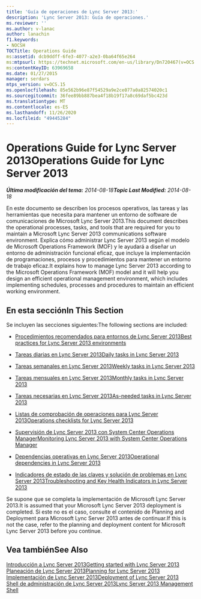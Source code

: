 ```yaml
---
title: 'Guía de operaciones de Lync Server 2013:'
description: 'Lync Server 2013: Guía de operaciones.'
ms.reviewer: ''
ms.author: v-lanac
author: lanachin
f1.keywords:
- NOCSH
TOCTitle: Operations Guide
ms:assetid: dcb9ddff-6fe3-4077-a2e3-0ba64f65e264
ms:mtpsurl: https://technet.microsoft.com/en-us/library/Dn720467(v=OCS.15)
ms:contentKeyID: 63969658
ms.date: 01/27/2015
manager: serdars
mtps_version: v=OCS.15
ms.openlocfilehash: 85e562b96e87f54529a9e2ce077a0a82574020c1
ms.sourcegitcommit: 36fee89bb887bea4f18b19f17a8c69daf5bc423d
ms.translationtype: MT
ms.contentlocale: es-ES
ms.lasthandoff: 11/26/2020
ms.locfileid: "49445284"
---
```

# <a name="operations-guide-for-lync-server-2013"></a><span data-ttu-id="b3676-103">Operations Guide for Lync Server 2013</span><span class="sxs-lookup"><span data-stu-id="b3676-103">Operations Guide for Lync Server 2013</span></span>

<div data-xmlns="http://www.w3.org/1999/xhtml">

<div class="topic" data-xmlns="http://www.w3.org/1999/xhtml" data-msxsl="urn:schemas-microsoft-com:xslt" data-cs="https://msdn.microsoft.com/">

<div data-asp="https://msdn2.microsoft.com/asp">



</div>

<div id="mainSection">

<div id="mainBody"><span data-ttu-id="b3676-104">

<span> </span></span><span class="sxs-lookup"><span data-stu-id="b3676-104">

<span> </span></span></span>

<span data-ttu-id="b3676-105">_**Última modificación del tema:** 2014-08-18_</span><span class="sxs-lookup"><span data-stu-id="b3676-105">_**Topic Last Modified:** 2014-08-18_</span></span>

<span data-ttu-id="b3676-106">En este documento se describen los procesos operativos, las tareas y las herramientas que necesita para mantener un entorno de software de comunicaciones de Microsoft Lync Server 2013.</span><span class="sxs-lookup"><span data-stu-id="b3676-106">This document describes the operational processes, tasks, and tools that are required for you to maintain a Microsoft Lync Server 2013 communications software environment.</span></span> <span data-ttu-id="b3676-107">Explica cómo administrar Lync Server 2013 según el modelo de Microsoft Operations Framework (MOF) y le ayudará a diseñar un entorno de administración funcional eficaz, que incluye la implementación de programaciones, procesos y procedimientos para mantener un entorno de trabajo eficaz.</span><span class="sxs-lookup"><span data-stu-id="b3676-107">It explains how to manage Lync Server 2013 according to the Microsoft Operations Framework (MOF) model and it will help you design an efficient operational management environment, which includes implementing schedules, processes and procedures to maintain an efficient working environment.</span></span>

<div>

## <a name="in-this-section"></a><span data-ttu-id="b3676-108">En esta sección</span><span class="sxs-lookup"><span data-stu-id="b3676-108">In This Section</span></span>

<span data-ttu-id="b3676-109">Se incluyen las secciones siguientes:</span><span class="sxs-lookup"><span data-stu-id="b3676-109">The following sections are included:</span></span>

  - [<span data-ttu-id="b3676-110">Procedimientos recomendados para entornos de Lync Server 2013</span><span class="sxs-lookup"><span data-stu-id="b3676-110">Best practices for Lync Server 2013 environments</span></span>](lync-server-2013-best-practices-for-lync-server-environments.md)

  - [<span data-ttu-id="b3676-111">Tareas diarias en Lync Server 2013</span><span class="sxs-lookup"><span data-stu-id="b3676-111">Daily tasks in Lync Server 2013</span></span>](lync-server-2013-daily-tasks.md)

  - [<span data-ttu-id="b3676-112">Tareas semanales en Lync Server 2013</span><span class="sxs-lookup"><span data-stu-id="b3676-112">Weekly tasks in Lync Server 2013</span></span>](lync-server-2013-weekly-tasks.md)

  - [<span data-ttu-id="b3676-113">Tareas mensuales en Lync Server 2013</span><span class="sxs-lookup"><span data-stu-id="b3676-113">Monthly tasks in Lync Server 2013</span></span>](lync-server-2013-monthly-tasks.md)

  - [<span data-ttu-id="b3676-114">Tareas necesarias en Lync Server 2013</span><span class="sxs-lookup"><span data-stu-id="b3676-114">As-needed tasks in Lync Server 2013</span></span>](lync-server-2013-as-needed-tasks.md)

  - [<span data-ttu-id="b3676-115">Listas de comprobación de operaciones para Lync Server 2013</span><span class="sxs-lookup"><span data-stu-id="b3676-115">Operations checklists for Lync Server 2013</span></span>](lync-server-2013-operations-checklists.md)

  - [<span data-ttu-id="b3676-116">Supervisión de Lync Server 2013 con System Center Operations Manager</span><span class="sxs-lookup"><span data-stu-id="b3676-116">Monitoring Lync Server 2013 with System Center Operations Manager</span></span>](lync-server-2013-monitoring-lync-server-with-system-center-operations-manager.md)

  - [<span data-ttu-id="b3676-117">Dependencias operativas en Lync Server 2013</span><span class="sxs-lookup"><span data-stu-id="b3676-117">Operational dependencies in Lync Server 2013</span></span>](lync-server-2013-operational-dependencies.md)

  - [<span data-ttu-id="b3676-118">Indicadores de estado de las claves y solución de problemas en Lync Server 2013</span><span class="sxs-lookup"><span data-stu-id="b3676-118">Troubleshooting and Key Health Indicators in Lync Server 2013</span></span>](lync-server-2013-troubleshooting-and-key-health-indicators.md)

<span data-ttu-id="b3676-119">Se supone que se completa la implementación de Microsoft Lync Server 2013.</span><span class="sxs-lookup"><span data-stu-id="b3676-119">It is assumed that your Microsoft Lync Server 2013 deployment is completed.</span></span> <span data-ttu-id="b3676-120">Si este no es el caso, consulte el contenido de Planning and Deployment para Microsoft Lync Server 2013 antes de continuar.</span><span class="sxs-lookup"><span data-stu-id="b3676-120">If this is not the case, refer to the planning and deployment content for Microsoft Lync Server 2013 before you continue.</span></span>

</div>

<div>

## <a name="see-also"></a><span data-ttu-id="b3676-121">Vea también</span><span class="sxs-lookup"><span data-stu-id="b3676-121">See Also</span></span>


[<span data-ttu-id="b3676-122">Introducción a Lync Server 2013</span><span class="sxs-lookup"><span data-stu-id="b3676-122">Getting started with Lync Server 2013</span></span>](lync-server-2013-getting-started.md)  
[<span data-ttu-id="b3676-123">Planeación de Lync Server 2013</span><span class="sxs-lookup"><span data-stu-id="b3676-123">Planning for Lync Server 2013</span></span>](lync-server-2013-planning.md)  
[<span data-ttu-id="b3676-124">Implementación de Lync Server 2013</span><span class="sxs-lookup"><span data-stu-id="b3676-124">Deployment of Lync Server 2013</span></span>](lync-server-2013-deployment.md)  
[<span data-ttu-id="b3676-125">Shell de administración de Lync Server 2013</span><span class="sxs-lookup"><span data-stu-id="b3676-125">Lync Server 2013 Management Shell</span></span>](lync-server-2013-lync-server-management-shell.md)  
  

<span data-ttu-id="b3676-126"></div>

</div>

<span> </span>

</div>

</div>

</span><span class="sxs-lookup"><span data-stu-id="b3676-126"></div>

</div>

<span> </span>

</div>

</div>

</span></span></div>

